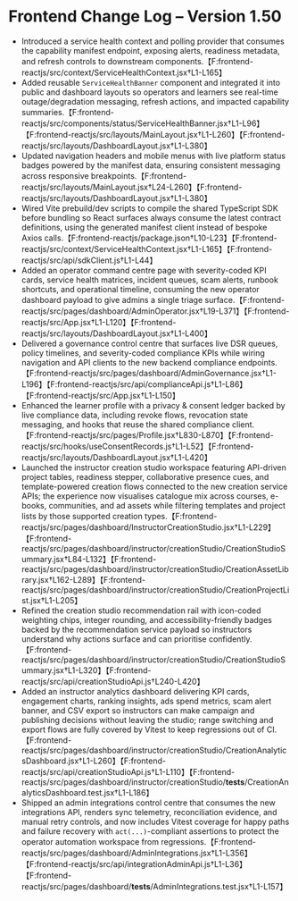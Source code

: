 # Frontend Change Log – Version 1.50

- Introduced a service health context and polling provider that consumes the capability manifest endpoint, exposing alerts, readiness metadata, and refresh controls to downstream components.【F:frontend-reactjs/src/context/ServiceHealthContext.jsx†L1-L165】
- Added reusable `ServiceHealthBanner` component and integrated it into public and dashboard layouts so operators and learners see real-time outage/degradation messaging, refresh actions, and impacted capability summaries.【F:frontend-reactjs/src/components/status/ServiceHealthBanner.jsx†L1-L96】【F:frontend-reactjs/src/layouts/MainLayout.jsx†L1-L260】【F:frontend-reactjs/src/layouts/DashboardLayout.jsx†L1-L380】
- Updated navigation headers and mobile menus with live platform status badges powered by the manifest data, ensuring consistent messaging across responsive breakpoints.【F:frontend-reactjs/src/layouts/MainLayout.jsx†L24-L260】【F:frontend-reactjs/src/layouts/DashboardLayout.jsx†L1-L380】
- Wired Vite prebuild/dev scripts to compile the shared TypeScript SDK before bundling so React surfaces always consume the latest contract definitions, using the generated manifest client instead of bespoke Axios calls.【F:frontend-reactjs/package.json†L10-L23】【F:frontend-reactjs/src/context/ServiceHealthContext.jsx†L1-L165】【F:frontend-reactjs/src/api/sdkClient.js†L1-L44】
- Added an operator command centre page with severity-coded KPI cards, service health matrices, incident queues, scam alerts, runbook shortcuts, and operational timeline, consuming the new operator dashboard payload to give admins a single triage surface.【F:frontend-reactjs/src/pages/dashboard/AdminOperator.jsx†L19-L371】【F:frontend-reactjs/src/App.jsx†L1-L120】【F:frontend-reactjs/src/layouts/DashboardLayout.jsx†L1-L400】
- Delivered a governance control centre that surfaces live DSR queues, policy timelines, and severity-coded compliance KPIs while wiring navigation and API clients to the new backend compliance endpoints.【F:frontend-reactjs/src/pages/dashboard/AdminGovernance.jsx†L1-L196】【F:frontend-reactjs/src/api/complianceApi.js†L1-L86】【F:frontend-reactjs/src/App.jsx†L1-L150】
- Enhanced the learner profile with a privacy & consent ledger backed by live compliance data, including revoke flows, revocation state messaging, and hooks that reuse the shared compliance client.【F:frontend-reactjs/src/pages/Profile.jsx†L830-L870】【F:frontend-reactjs/src/hooks/useConsentRecords.js†L1-L52】【F:frontend-reactjs/src/layouts/DashboardLayout.jsx†L1-L420】
- Launched the instructor creation studio workspace featuring API-driven project tables, readiness stepper, collaborative presence cues, and template-powered creation flows connected to the new creation service APIs; the experience now visualises catalogue mix across courses, e-books, communities, and ad assets while filtering templates and project lists by those supported creation types.【F:frontend-reactjs/src/pages/dashboard/InstructorCreationStudio.jsx†L1-L229】【F:frontend-reactjs/src/pages/dashboard/instructor/creationStudio/CreationStudioSummary.jsx†L84-L132】【F:frontend-reactjs/src/pages/dashboard/instructor/creationStudio/CreationAssetLibrary.jsx†L162-L289】【F:frontend-reactjs/src/pages/dashboard/instructor/creationStudio/CreationProjectList.jsx†L1-L205】
- Refined the creation studio recommendation rail with icon-coded weighting chips, integer rounding, and accessibility-friendly badges backed by the recommendation service payload so instructors understand why actions surface and can prioritise confidently.【F:frontend-reactjs/src/pages/dashboard/instructor/creationStudio/CreationStudioSummary.jsx†L1-L320】【F:frontend-reactjs/src/api/creationStudioApi.js†L240-L420】
- Added an instructor analytics dashboard delivering KPI cards, engagement charts, ranking insights, ads spend metrics, scam alert banner, and CSV export so instructors can make campaign and publishing decisions without leaving the studio; range switching and export flows are fully covered by Vitest to keep regressions out of CI.【F:frontend-reactjs/src/pages/dashboard/instructor/creationStudio/CreationAnalyticsDashboard.jsx†L1-L260】【F:frontend-reactjs/src/api/creationStudioApi.js†L1-L110】【F:frontend-reactjs/src/pages/dashboard/instructor/creationStudio/__tests__/CreationAnalyticsDashboard.test.jsx†L1-L186】
- Shipped an admin integrations control centre that consumes the new integrations API, renders sync telemetry, reconciliation evidence, and manual retry controls, and now includes Vitest coverage for happy paths and failure recovery with `act(...)`-compliant assertions to protect the operator automation workspace from regressions.【F:frontend-reactjs/src/pages/dashboard/AdminIntegrations.jsx†L1-L356】【F:frontend-reactjs/src/api/integrationAdminApi.js†L1-L36】【F:frontend-reactjs/src/pages/dashboard/__tests__/AdminIntegrations.test.jsx†L1-L157】
